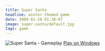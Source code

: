 ```yaml
---
title: Super Santa
headline: winter-themed game
date: 2008-01-28 01:38:07
image: super-santa/default.jpg
tags: game
---
```


<img src="/images/super-santa/gameplay.jpg" alt="Super Santa - Gameplay" />

<a class="button" href="https://www.dropbox.com/s/kuq4l4g7i6jdf7w/Super%20Santa.zip?dl=0">
  Play on Windows
</a>

